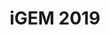 ---
title: iGEM 2019
slug: igem-2019
description: I led the “House of Toeholds” iGEM project. Developed a novel biosensor to detect cervical cancer by targeting microRNA biomarkers using machine learning engineered toehold switch systems. We built and designed and built a modular detection pipeline composed of six key phases—host, miRNA input, plasmid, restriction nuclease, reporter gene, and detection—that together enable sensitive, specific, and programmable readouts. Our team optimized the system using chloramphenicol‑resistant DH5α cells and validated functionality in vitro, while also raising awareness about cervical cancer and the importance of Pap smear screening through community engagement initiatives
link: 
---